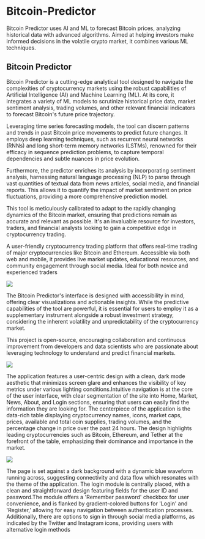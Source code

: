 # Bitcoin-Predictor
Bitcoin Predictor uses AI and ML to forecast Bitcoin prices, analyzing historical data with advanced algorithms. Aimed at helping investors make informed decisions in the volatile crypto market, it combines various ML techniques.
<!DOCTYPE html>
<html lang="en">
<head>
    <meta charset="UTF-8">
    <meta name="viewport" content="width=device-width, initial-scale=1.0">
</head>
<body>
    <section>
        <h1>Bitcoin Predictor</h1>
        <p>Bitcoin Predictor is a cutting-edge analytical tool designed to navigate the complexities of cryptocurrency markets using the robust capabilities of Artificial Intelligence (AI) and Machine Learning (ML). At its core, it integrates a variety of ML models to scrutinize historical price data, market sentiment analysis, trading volumes, and other relevant financial indicators to forecast Bitcoin's future price trajectory.</p>
        <p>Leveraging time series forecasting models, the tool can discern patterns and trends in past Bitcoin price movements to predict future changes. It employs deep learning techniques, such as recurrent neural networks (RNNs) and long short-term memory networks (LSTMs), renowned for their efficacy in sequence prediction problems, to capture temporal dependencies and subtle nuances in price evolution.</p>
<p>Furthermore, the predictor enriches its analysis by incorporating sentiment analysis, harnessing natural language processing (NLP) to parse through vast quantities of textual data from news articles, social media, and financial reports. This allows it to quantify the impact of market sentiment on price fluctuations, providing a more comprehensive prediction model.</p>
<p>This tool is meticulously calibrated to adapt to the rapidly changing dynamics of the Bitcoin market, ensuring that predictions remain as accurate and relevant as possible. It's an invaluable resource for investors, traders, and financial analysts looking to gain a competitive edge in cryptocurrency trading.</p>
      <p>A user-friendly cryptocurrency trading platform that offers real-time trading of major cryptocurrencies like Bitcoin and Ethereum. Accessible via both web and mobile, it provides live market updates, educational resources, and community engagement through social media. Ideal for both novice and experienced traders<p>
        <img src="https://i.imgur.com/xwFAvTL.jpg" >
<p>The Bitcoin Predictor's interface is designed with accessibility in mind, offering clear visualizations and actionable insights. While the predictive capabilities of the tool are powerful, it is essential for users to employ it as a supplementary instrument alongside a robust investment strategy, considering the inherent volatility and unpredictability of the cryptocurrency market.</p>
<p>This project is open-source, encouraging collaboration and continuous improvement from developers and data scientists who are passionate about leveraging technology to understand and predict financial markets.</p>
        <img src="https://i.imgur.com/QgZbqwh.png">
        <p>The application features a user-centric design with a clean, dark mode aesthetic that minimizes screen glare and enhances the visibility of key metrics under various lighting conditions.Intuitive navigation is at the core of the user interface, with clear segmentation of the site into Home, Market, News, About, and Login sections, ensuring that users can easily find the information they are looking for. The centerpiece of the application is the data-rich table displaying cryptocurrency names, icons, market caps, prices, available and total coin supplies, trading volumes, and the percentage change in price over the past 24 hours. The design highlights leading cryptocurrencies such as Bitcoin, Ethereum, and Tether at the forefront of the table, emphasizing their dominance and importance in the market.</p>
        <img src="https://i.imgur.com/cTUBSLc.png">
        <p> The page is set against a dark background with a dynamic blue waveform running across, suggesting connectivity and data flow which resonates with the theme of the application. The login module is centrally placed, with a clean and straightforward design featuring fields for the user ID and password.The module offers a 'Remember password' checkbox for user convenience, and is flanked by gradient-colored buttons for 'Login' and 'Register,' allowing for easy navigation between authentication processes. Additionally, there are options to sign in through social media platforms, as indicated by the Twitter and Instagram icons, providing users with alternative login methods</p>
    </section>
</body>
</html>

